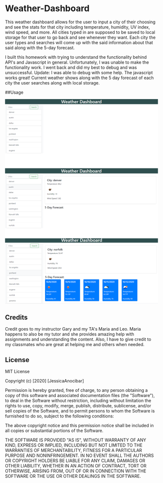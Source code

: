 # Weather-Dashboard

This weather dashboard allows for the user to input a city of their choosing and see the stats for that city including temperature, humidity, UV index, wind speed, and more. All cities typed in are supposed to be saved to local storage for that user to go back and see whenever they want. Each city the user types and searches will come up with the said information about that said along with the 5-day forecast.

I built this homework with trying to understand the functionality behind API's and Javascript in general. Unfortunately, I was unable to make the functionality work. I went back and did my best to debug and was unsuccessful. 
Update: I was able to debug with some help. The javascript works great! Current weather shows along with the 5 day forecast of each city the user searches along with local storage.


##Usage


<img src="https://github.com/jessicaano92/weather-dashboard/blob/main/images/img2.png">
<img src="https://github.com/jessicaano92/weather-dashboard/blob/main/images/img3.png">
<img src="https://github.com/jessicaano92/weather-dashboard/blob/main/images/img4.png">


## Credits

Credit goes to my instructor Gary and my TA's Maria and Leo. Maria happens to also be my tutor and she provides amazing help with assignments and understanding the content. Also, I have to give credit to my classmates who are great at helping me and others when needed.

## License

MIT License

Copyright (c) [2020] [JessicaAnocibar]

Permission is hereby granted, free of charge, to any person obtaining a copy
of this software and associated documentation files (the "Software"), to deal
in the Software without restriction, including without limitation the rights
to use, copy, modify, merge, publish, distribute, sublicense, and/or sell
copies of the Software, and to permit persons to whom the Software is
furnished to do so, subject to the following conditions:

The above copyright notice and this permission notice shall be included in all
copies or substantial portions of the Software.

THE SOFTWARE IS PROVIDED "AS IS", WITHOUT WARRANTY OF ANY KIND, EXPRESS OR
IMPLIED, INCLUDING BUT NOT LIMITED TO THE WARRANTIES OF MERCHANTABILITY,
FITNESS FOR A PARTICULAR PURPOSE AND NONINFRINGEMENT. IN NO EVENT SHALL THE
AUTHORS OR COPYRIGHT HOLDERS BE LIABLE FOR ANY CLAIM, DAMAGES OR OTHER
LIABILITY, WHETHER IN AN ACTION OF CONTRACT, TORT OR OTHERWISE, ARISING FROM,
OUT OF OR IN CONNECTION WITH THE SOFTWARE OR THE USE OR OTHER DEALINGS IN THE
SOFTWARE.


